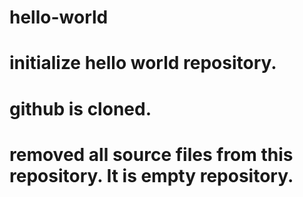 # hello-world
# initialize hello world repository.
# github is cloned.
# removed all source files from this repository. It is empty repository.
